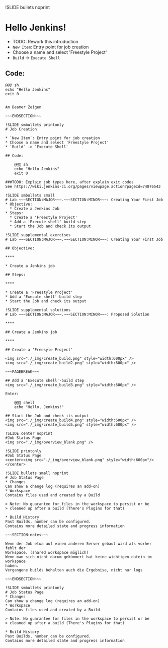 !SLIDE bullets noprint
# Hello Jenkins!

* TODO: Rework this introduction
* `New Item`: Entry point for job creation
* Choose a name and select 'Freestyle Project'
* `Build` -> `Execute Shell`

## Code:

    @@@ sh
    echo "Hello Jenkins"
    exit 0 	  				 	 	 	   	 	  	   		  	 

~~~SECTION:notes~~~

Am Beamer Zeigen

~~~ENDSECTION~~~

!SLIDE smbullets printonly
# Job Creation

* `New Item`: Entry point for job creation
* Choose a name and select 'Freestyle Project'
* `Build` -> `Execute Shell`

## Code:

    @@@ sh
    echo "Hello Jenkins"
    exit 0

###TODO: Explain job types here, after explain exit codes
See https://wiki.jenkins-ci.org/pages/viewpage.action?pageId=74876543

!SLIDE smbullets small
# Lab ~~~SECTION:MAJOR~~~.~~~SECTION:MINOR~~~: Creating Your First Job
* Objective:
  * Create a Jenkins Job
* Steps:
  * Create a 'Freestyle Project'
  * Add a 'Execute shell'-build step
  * Start the Job and check its output

!SLIDE supplemental exercises
# Lab ~~~SECTION:MAJOR~~~.~~~SECTION:MINOR~~~: Creating Your First Job

## Objective:

****

* Create a Jenkins job

## Steps:

****

* Create a 'Freestyle Project'
* Add a 'Execute shell'-build step
* Start the Job and check its output

!SLIDE supplemental solutions
# Lab ~~~SECTION:MAJOR~~~.~~~SECTION:MINOR~~~: Proposed Solution

****

## Create a Jenkins job

****

## Create a 'Freesyle Project'

<img src="./_img/create_build.png" style="width:600px" />
<img src="./_img/create_build2.png" style="width:600px" />

~~~PAGEBREAK~~~

## Add a 'Execute shell'-build step
<img src="./_img/create_build3.png" style="width:600px" />

Enter:

    @@@ shell
	echo "Hello, Jenkins!"

## Start the Job and check its output
<img src="./_img/create_build4.png" style="width:600px" />
<img src="./_img/create_build5.png" style="width:600px" />

!SLIDE center noprint
#Job Status Page
<img src="./_img/overview_blank.png" />

!SLIDE printonly
#Job Status Page
<center><img src="./_img/overview_blank.png" style="width:600px"/></center>

!SLIDE bullets small noprint
# Job Status Page
* Changes  
Can show a change log (requires an add-on)
* Workspace  
Contains files used and created by a Build

> Note: No guarantee for files in the workspace to persist or be
> cleaned up after a build (There's Plugins for that)

* Build History  
Past Builds, number can be configured.
Contains more detailed state and progress information

~~~SECTION:notes~~~

Wenn der Job etwa auf einem anderen Server gebaut wird als vorher fehlt der
Workspace. (shared workspace möglich)
Wenn man sich nicht darum gekümmert hat keine wichtigen datein im workspace
haben.
Vergangene builds behalten auch die Ergebnise, nicht nur logs

~~~ENDSECTION~~~

!SLIDE smbullets printonly
# Job Status Page
* Changes  
Can show a change log (requires an add-on)
* Workspace  
Contains files used and created by a Build

> Note: No guarantee for files in the workspace to persist or be
> cleaned up after a build (There's Plugins for that)

* Build History  
Past Builds, number can be configured.
Contains more detailed state and progress information
